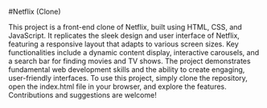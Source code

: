 #Netflix (Clone)

This project is a front-end clone of Netflix, built using HTML, CSS, and JavaScript. It replicates the sleek design and user interface of Netflix, featuring a responsive layout that adapts to various screen sizes. Key functionalities include a dynamic content display, interactive carousels, and a search bar for finding movies and TV shows. The project demonstrates fundamental web development skills and the ability to create engaging, user-friendly interfaces. To use this project, simply clone the repository, open the index.html file in your browser, and explore the features. Contributions and suggestions are welcome!
